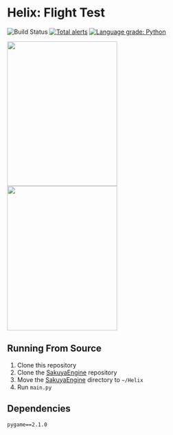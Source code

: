 # Helix: Flight Test
![Build Status](https://app.travis-ci.com/novialriptide/Helix.svg?token=FAdMFvB2Aah71wSbAgrB&branch=main)
[![Total alerts](https://img.shields.io/lgtm/alerts/g/FirstLevelGames/Helix.svg?logo=lgtm&logoWidth=18)](https://lgtm.com/projects/g/FirstLevelGames/Helix/alerts/)
[![Language grade: Python](https://img.shields.io/lgtm/grade/python/g/FirstLevelGames/Helix.svg?logo=lgtm&logoWidth=18)](https://lgtm.com/projects/g/FirstLevelGames/Helix/context:python)

<img src="https://user-images.githubusercontent.com/35881688/146322033-7b601af5-9220-43b7-ad13-0432bfcac1ac.png" width="256" height="336"/><img src="https://user-images.githubusercontent.com/35881688/146322228-478481fb-8726-4c4e-80f9-1bd4af10cecb.png" width="256" height="336"/>

## Running From Source
1. Clone this repository
2. Clone the [SakuyaEngine](https://github.com/novialriptide/SakuyaEngine) repository
3. Move the [SakuyaEngine](https://github.com/novialriptide/SakuyaEngine) directory to `~/Helix`
4. Run `main.py`

## Dependencies
```
pygame==2.1.0
```
